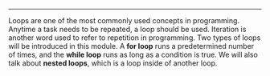 ----------
Loops are one of the most commonly used concepts in programming. Anytime a task needs to be repeated, a loop should be used. Iteration is another word used to refer to repetition in programming. Two types of loops will be introduced in this module. A **for loop** runs a predetermined number of times, and the **while loop** runs as long as a condition is true. We will also talk about **nested loops**, which is a loop inside of another loop.